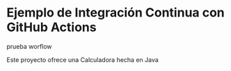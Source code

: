 # Ejemplo de Integración Continua con GitHub Actions

prueba worflow

Este proyecto ofrece una Calculadora hecha en Java
